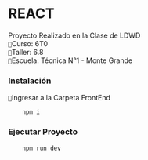 # REACT

Proyecto Realizado en la Clase de LDWD<br>
`📕`Curso: 6T0<br>
`📘`Taller: 6.8 <br>
`🏫`Escuela: Técnica N°1 - Monte Grande<br>

### Instalación
`📝`Ingresar a la Carpeta FrontEnd
```shell
    npm i
```
### Ejecutar Proyecto
```shell
    npm run dev
```